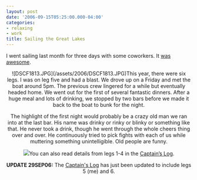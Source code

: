 ```yaml
---
layout: post
date: '2006-09-15T05:25:00.000-04:00'
categories:
- relaxing
- work
title: Sailing the Great Lakes
---
```


I went sailing last month for three days with some coworkers. It [was awesome](http://www.wassupy.com/gallery2/main.php?g2_itemId=3637).


<div style="text-align: center;">![DSCF1813.JPG](/assets/2006/DSCF1813.JPG)This year, there were six legs. I was on leg five and had a blast. We drove up on a Friday and met the boat around 5pm. The previous crew lingered for a while but eventually headed home. We went out for the first of several fantastic dinners. After a huge meal and lots of drinking, we stopped by two bars before we made it back to the boat to bunk for the night.

The highlight of the first night would probably be a crazy old man we ran into at the last bar. His name was drinky or rinky or blinky or something like that. He never took a drink, though he went through the whole cheers thing over and over. He continuously tried to pick fights with each of us while muttering something unintelligible. Old people are funny.



![](/assets/2006/)You can also read details from legs 1-4 in the [Captain’s Log](http://www.bumboat.com/log/log2006north.htm).

**UPDATE 29SEP06:** The [Captain's Log](http://www.bumboat.com/log/log2006north.htm) has just been updated to include legs 5 (me) and 6.